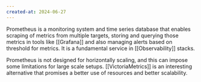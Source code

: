```yaml
---
created-at: 2024-06-27
---
```


Prometheus is a monitoring system and time series database that enables scraping of metrics from multiple targets, storing and querying those metrics in tools like [[Grafana]] and also managing alerts based on threshold for metrics. It is a fundamental service in [[Observability]] stacks.

Prometheus is not designed for horizontally scaling, and this can impose some limitations for large scale setups. [[VictoriaMetrics]] is an interesting alternative that promises a better use of resources and better scalability.